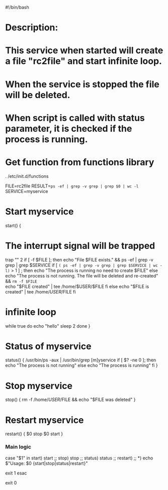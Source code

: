 #!/bin/bash

 # Description:
 # This service when started will create a file "rc2file" and start infinite loop.
 # When the service is stopped the file will be deleted.
 # When script is called with status parameter, it is checked if the process is running.
 # Get function from functions library

 . /etc/init.d/functions

 FILE=rc2file
 RESULT=`ps -ef | grep -v grep | grep $0 | wc -l`
 SERVICE=myservice

# Start myservice
  start() {
# The interrupt signal will be trapped
  trap "" 2
  if [ -f $FILE ]; then
     echo "File $FILE exists." &&  ps -ef | grep -v grep | grep $SERVICE
         if [ `( ps -ef | grep -v grep | grep $SERVICE | wc -l)` > 1 ] ; then
          echo "The process is running no need to create $FILE"
         else
           echo "The process is not running. The file will be deleted and re-created" && `rm -f $FILE`\
           echo "$FILE created" | tee /home/$USER/$FILE
         fi
  else
     echo "$FILE is created" | tee /home/$USER/$FILE
  fi
# infinite loop

 while true
 do
    echo "hello"
    sleep 2
 done
          }
# Status of myservice
  status() {
  /usr/bin/ps -aux | /usr/bin/grep [m]yservice
  if [ $? -ne 0 ]; then
     echo "The process is not running"
  else
     echo "The process is running"
  fi
           }

# Stop  myservice
  stop() {
         rm -f /home/$USER/$FILE && echo "$FILE was deleted"
         }

# Restart myservice
  restart() {
    $0 stop
    $0 start
            }



### Main logic ###
case "$1" in
  start)
        start
             ;;
  stop)
          stop
                   ;;
  status)
    status
       ;;
  restart)
       ;;
  *)
  echo $"Usage: $0 {start|stop|status|restart}"

  exit 1
esac

  exit 0
